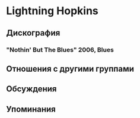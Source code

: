 # Lightning Hopkins



## Дискография

### "Nothin' But The Blues" 2006, Blues




## Отношения с другими группами


## Обсуждения


## Упоминания

